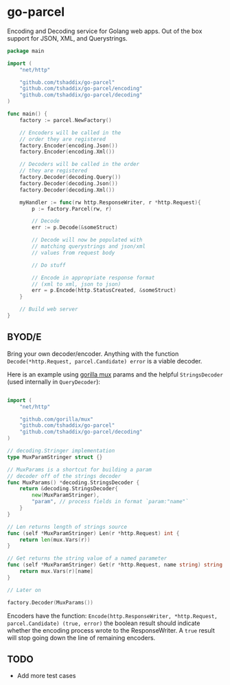 go-parcel
=========

Encoding and Decoding service for Golang web apps. Out of the box support for JSON, XML, and Querystrings.

```go
package main

import (
	"net/http"

	"github.com/tshaddix/go-parcel"
	"github.com/tshaddix/go-parcel/encoding"
	"github.com/tshaddix/go-parcel/decoding"
)

func main() {
	factory := parcel.NewFactory()

	// Encoders will be called in the
	// order they are registered
	factory.Encoder(encoding.Json())
	factory.Encoder(encoding.Xml())

	// Decoders will be called in the order
	// they are registered
	factory.Decoder(decoding.Query())
	factory.Decoder(decoding.Json())
	factory.Decoder(decoding.Xml())

	myHandler := func(rw http.ResponseWriter, r *http.Request){
		p := factory.Parcel(rw, r)

		// Decode
		err := p.Decode(&someStruct)

		// Decode will now be populated with
		// matching querystrings and json/xml
		// values from request body

		// Do stuff

		// Encode in appropriate response format
		// (xml to xml, json to json)
		err = p.Encode(http.StatusCreated, &someStruct)
	}

	// Build web server
}
```

## BYOD/E

Bring your own decoder/encoder. Anything with the function `Decode(*http.Request, parcel.Candidate) error` is a viable decoder.

Here is an example using [gorilla mux](https://github.com/gorilla/mux) params and the helpful `StringsDecoder` (used internally in `QueryDecoder`):

```go

import (
	"net/http"

	"github.com/gorilla/mux"
	"github.com/tshaddix/go-parcel"
	"github.com/tshaddix/go-parcel/decoding"
)

// decoding.Stringer implementation
type MuxParamStringer struct {}

// MuxParams is a shortcut for building a param
// decoder off of the strings decoder 
func MuxParams() *decoding.StringsDecoder {
	return &decoding.StringsDecoder{
		new(MuxParamStringer),
		"param", // process fields in format `param:"name"`
	}
}

// Len returns length of strings source
func (self *MuxParamStringer) Len(r *http.Request) int {
	return len(mux.Vars(r))
}

// Get returns the string value of a named parameter
func (self *MuxParamStringer) Get(r *http.Request, name string) string {
	return mux.Vars(r)[name]
}

// Later on

factory.Decoder(MuxParams())

```

Encoders have the function: `Encode(http.ResponseWriter, *http.Request, parcel.Candidate) (true, error)` the boolean result should indicate whether the encoding process wrote to the ResponseWriter. A `true` result will stop going down the line of remaining encoders.

## TODO
- Add more test cases